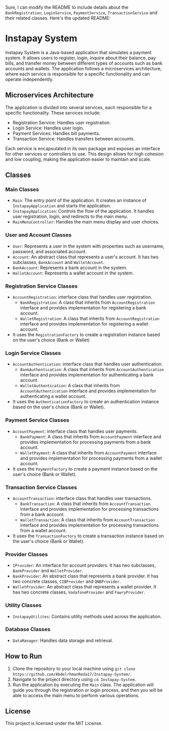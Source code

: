 Sure, I can modify the README to include details about the `BankRegistration`, `LoginService`, `PaymentService`, `TransactionService` and their related classes. Here's the updated README:

# Instapay System

Instapay System is a Java-based application that simulates a payment system. It allows users to register, login, inquire about their balance, pay bills, and transfer money between different types of accounts such as bank accounts and wallets. The application follows a microservices architecture, where each service is responsible for a specific functionality and can operate independently.

## Microservices Architecture

The application is divided into several services, each responsible for a specific functionality. These services include:
- Registration Service: Handles user registration.
- Login Service: Handles user login.
- Payment Services: Handles bill payments.
- Transaction Service: Handles transfers between accounts.
  
Each service is encapsulated in its own package and exposes an interface for other services or controllers to use. This design allows for high cohesion and low coupling, making the application easier to maintain and scale.

## Classes

### Main Classes

- `Main`: The entry point of the application. It creates an instance of `InstapayApplication` and starts the application.
- `InstapayApplication`: Controls the flow of the application. It handles user registration, login, and redirects to the main menu.
- `MainMenuController`: Handles the main menu display and user choices.

### User and Account Classes

- `User`: Represents a user in the system with properties such as username, password, and associated account.
- `Account`: An abstract class that represents a user's account. It has two subclasses, `BankAccount` and `WalletAccount`.
- `BankAccount`: Represents a bank account in the system.
- `WalletAccount`: Represents a wallet account in the system.

### Registration Service Classes
- `AccountRegistration`: interface class that handles user registration.
  - `BankRegistration`: A class that inherits from `AccountRegistration` interface and provides implementation for registering a bank account.
  - `WalletRegistration`: A class that inherits from `AccountRegistration` interface and provides implementation for registering a wallet account.
- It uses the `RegistrationFactory`  to create a registration instance based on the user's choice (Bank or Wallet)

### Login Service Classes
- `AccountAuthentication`: interface class that handles user authentication.
  - `BankAuthentication`: A class that inherits from `AccountAuthentication` interface and provides implementation for authenticating a bank account.
  - `WalletAuthentication`: A class that inherits from `AccountAuthentication` interface and provides implementation for authenticating a wallet account.
- It uses the `AuthenticationFactory` to create an authentication instance based on the user's choice (Bank or Wallet).

### Payment Service Classes
- `AccountPayment`: interface class that handles user payments.
  - `BankPayment`: A class that inherits from `AccountPayment` interface and provides implementation for processing payments from a bank account.
  - `WalletPayment`: A class that inherits from `AccountPayment` interface and provides implementation for processing payments from a wallet account.
- It uses the `PaymentFactory` to create a payment instance based on the user's choice (Bank or Wallet).

### Transaction Service Classes
- `AccountTransaction`: interface class that handles user transactions.
  - `BankTransaction`: A class that inherits from `AccountTransaction` interface and provides implementation for processing transactions from a bank account.
  - `WalletTransaction`: A class that inherits from `AccountTransaction` interface and provides implementation for processing transactions from a wallet account.
- It uses the `TransactionFactory` to create a transaction instance based on the user's choice (Bank or Wallet).

### Provider Classes

- `IProvider`: An interface for account providers. It has two subclasses, `BankProvider` and `WalletProvider`.
- `BankProvider`: An abstract class that represents a bank provider. It has two concrete classes, `CIBProvider` and `QNBProvider`.
- `WalletProvider`: An abstract class that represents a wallet provider. It has two concrete classes, `VodafoneProvider` and `FawryProvider`.

### Utility Classes

- `InstapayUtilites`: Contains utility methods used across the application.

### Database Classes

- `DataManager`: Handles data storage and retrieval.

## How to Run

1. Clone the repository to your local machine using `git clone https://github.com/AbdelrhmanReda17/Instapay-System/`.
2. Navigate to the project directory using `cd Instapay-System`.
3. Run the application by executing the `Main` class. The application will guide you through the registration or login process, and then you will be able to access the main menu to perform various operations.

## License

This project is licensed under the MIT License.
